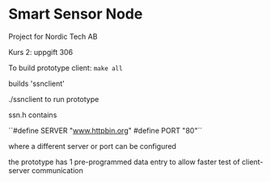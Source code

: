 # Smart Sensor Node
Project for Nordic Tech AB

Kurs 2: uppgift 306

To build prototype client:
`make all`

builds 'ssnclient' 

./ssnclient to run prototype


ssn.h contains 

´´#define SERVER "www.httpbin.org"
#define PORT "80"´´

where a different server or port can be configured

the prototype has 1 pre-programmed data entry to allow faster test of client-server communication